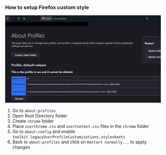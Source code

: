 ### How to setup Firefox custom style

![about profiles screenshot](https://raw.githubusercontent.com/AmekxOne/arch-config/main/dotfiles/Firefox/img/aboutprofiles.jpg)

1. Go to `about:profiles`
2. Open Root Directory folder
3. Create `chrome` folder
4. Place `userChrome.css` and `userContent.css` files in the `chrome` folder
5. Go to `about:config` and enable `toolkit.legacyUserProfileCustomizations.stylesheets`
6. Back to `about:profiles` and click on  `Restart normally...` to apply changes
